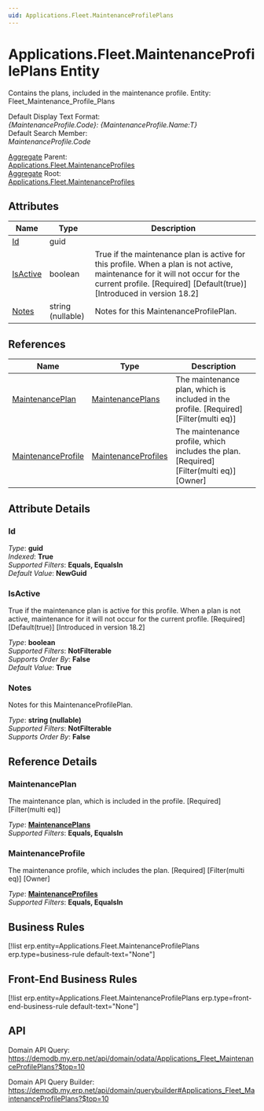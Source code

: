 ```yaml
---
uid: Applications.Fleet.MaintenanceProfilePlans
---
```

# Applications.Fleet.MaintenanceProfilePlans Entity

Contains the plans, included in the maintenance profile. Entity: Fleet_Maintenance_Profile_Plans

Default Display Text Format:  
_{MaintenanceProfile.Code}: {MaintenanceProfile.Name:T}_  
Default Search Member:  
_MaintenanceProfile.Code_  

[Aggregate](xref:aggregates) Parent:  
[Applications.Fleet.MaintenanceProfiles](Applications.Fleet.MaintenanceProfiles.md)  
[Aggregate](xref:aggregates) Root:  
[Applications.Fleet.MaintenanceProfiles](Applications.Fleet.MaintenanceProfiles.md)  

## Attributes

| Name | Type | Description |
| ---- | ---- | --- |
| [Id](Applications.Fleet.MaintenanceProfilePlans.md#id) | guid |  
| [IsActive](Applications.Fleet.MaintenanceProfilePlans.md#isactive) | boolean | True if the maintenance plan is active for this profile. When a plan is not active, maintenance for it will not occur for the current profile. [Required] [Default(true)] [Introduced in version 18.2] 
| [Notes](Applications.Fleet.MaintenanceProfilePlans.md#notes) | string (nullable) | Notes for this MaintenanceProfilePlan. 

## References

| Name | Type | Description |
| ---- | ---- | --- |
| [MaintenancePlan](Applications.Fleet.MaintenanceProfilePlans.md#maintenanceplan) | [MaintenancePlans](Applications.Fleet.MaintenancePlans.md) | The maintenance plan, which is included in the profile. [Required] [Filter(multi eq)] |
| [MaintenanceProfile](Applications.Fleet.MaintenanceProfilePlans.md#maintenanceprofile) | [MaintenanceProfiles](Applications.Fleet.MaintenanceProfiles.md) | The maintenance profile, which includes the plan. [Required] [Filter(multi eq)] [Owner] |


## Attribute Details

### Id

_Type_: **guid**  
_Indexed_: **True**  
_Supported Filters_: **Equals, EqualsIn**  
_Default Value_: **NewGuid**  

### IsActive

True if the maintenance plan is active for this profile. When a plan is not active, maintenance for it will not occur for the current profile. [Required] [Default(true)] [Introduced in version 18.2]

_Type_: **boolean**  
_Supported Filters_: **NotFilterable**  
_Supports Order By_: **False**  
_Default Value_: **True**  

### Notes

Notes for this MaintenanceProfilePlan.

_Type_: **string (nullable)**  
_Supported Filters_: **NotFilterable**  
_Supports Order By_: **False**  


## Reference Details

### MaintenancePlan

The maintenance plan, which is included in the profile. [Required] [Filter(multi eq)]

_Type_: **[MaintenancePlans](Applications.Fleet.MaintenancePlans.md)**  
_Supported Filters_: **Equals, EqualsIn**  

### MaintenanceProfile

The maintenance profile, which includes the plan. [Required] [Filter(multi eq)] [Owner]

_Type_: **[MaintenanceProfiles](Applications.Fleet.MaintenanceProfiles.md)**  
_Supported Filters_: **Equals, EqualsIn**  



## Business Rules

[!list erp.entity=Applications.Fleet.MaintenanceProfilePlans erp.type=business-rule default-text="None"]

## Front-End Business Rules

[!list erp.entity=Applications.Fleet.MaintenanceProfilePlans erp.type=front-end-business-rule default-text="None"]

## API

Domain API Query:
<https://demodb.my.erp.net/api/domain/odata/Applications_Fleet_MaintenanceProfilePlans?$top=10>

Domain API Query Builder:
<https://demodb.my.erp.net/api/domain/querybuilder#Applications_Fleet_MaintenanceProfilePlans?$top=10>

